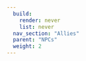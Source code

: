 ```yaml
---
  build:
    render: never
    list: never
  nav_section: "Allies"
  parent: "NPCs"
  weight: 2
---
```

